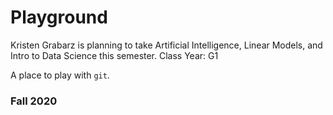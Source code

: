 # Playground
Kristen Grabarz is planning to take Artificial Intelligence, Linear Models, and Intro to Data Science this semester.
Class Year: G1


A place to play with `git`.

### Fall 2020
